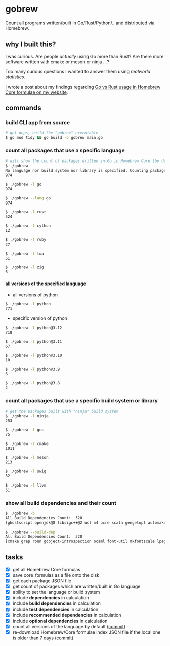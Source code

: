 # gobrew

Count all programs written/built in Go/Rust/Python/.. and distributed via Homebrew.

## why I built this?

I was curious. Are people *actually* using Go more than Rust? Are there more software written with cmake or meson or ninja .. ?

Too many curious questions I wanted to answer them using *realworld statistics*.

I wrote a post about my findings regarding [Go vs Rust usage in Homebrew Core formulae on my website](https://abanoubhanna.com/posts/go-vs-rust-use-production/).

## commands

### build CLI app from source

```sh
# get deps, build the "gobrew" executable
$ go mod tidy && go build -o gobrew main.go
```

### count all packages that use a specific language

```sh
# will show the count of packages written in Go in Homebrew Core (by default)
$ ./gobrew
No language nor build system nor library is specified. Counting packages built in Go (by default):
974

$ ./gobrew -l go
974

$ ./gobrew --lang go
974

$ ./gobrew -l rust
524

$ ./gobrew -l cython
12

$ ./gobrew -l ruby
27

$ ./gobrew -l lua
51

$ ./gobrew -l zig
6
```

#### all versions of the specified language

- all versions of python

```sh
$ ./gobrew -l python
771
```

- specific version of python

```sh
$ ./gobrew -l python@3.12
718

$ ./gobrew -l python@3.11
67

$ ./gobrew -l python@3.10
10

$ ./gobrew -l python@3.9
6

$ ./gobrew -l python@3.8
2
```

### count all packages that use a specific build system or library

```sh
# get the packages built with "ninja" build system
$ ./gobrew -l ninja
253

$ ./gobrew -l gcc
75

$ ./gobrew -l cmake
1011

$ ./gobrew -l meson
213

$ ./gobrew -l swig
32

$ ./gobrew -l llvm
51
```

### show all build dependencies and their count

```sh
$ ./gobrew -b
All Build Dependencies Count:  320
[ghostscript openjdk@8 libsigc++@2 ucl m4 pcre scala gengetopt automake ghc@9.6 tl-expected xmake libtool docbook-xsl perl cweb lua pyinvoke cmake swig coreutils imagemagick gperf spdlog gnu-tar libevent sphinx-doc gputils gsettings-desktop-schemas tcl-tk unifdef gi-docgen graphviz go-md2man nasm bind freetds json-glib xbyak rustup-init counterfeiter vulkan-loader cpptest cargo-bundle libelf mkfontscale cargo-c jinja2-cli tradcpp pnpm ocaml-findlib gtkmm tclap libx11 libgpg-error cairomm@1.14 pipenv llvm go@1.17 python@3.11 node gradle@6 libpq linux-headers@5.15 vim sip nlohmann-json protobuf dune nkf openssl@3 doctest ghc@8.10 gtk-doc yarn hidapi sbt mage dos2unix asciidoctor hpack gmp flatbuffers t1utils keystone ronn ocaml pandoc go@1.19 lzip miniupnpc xorgproto opam mvfst docbook2x texinfo cc65 libxkbfile gatsby-cli mdds protobuf@21 go cppunit mysql@5.7 linux-headers@4.4 glide python-setuptools ghc@8.6 ghc@9.2 gox lpeg node@14 ecl util-linux glm asciidoc go-bindata spirv-llvm-translator gpp boost gobject-introspection boost-build opencl-headers vala dub libetonyek valijson python@3.12 maven sdcc gnutls doxygen gnustep-make autoconf@2.13 socat breezy gcc mandoc jam llvm@16 luarocks ocaml@4 librsvg cereal mercurial erlang gzip intltool pillow numpy eigen ant glib extra-cmake-modules binutils texi2html xz bmake mk-configure cabal-install libatomic_ops help2man libuv vulkan-volk ghc@9.4 bash groff meson nginx nim google-sparsehash qt python@3.9 googletest autoconf-archive opus freetype ki18n httpd lndir docbook po4a gawk node@18 ruby tmux tlx libosmium gtk4 yasm qt@5 check wabt xmltoman bsdmake apr grep pyqt-builder pod2man ispc rsync cython re2c cpanminus pybind11 cscope cxxopts util-macros xcb-proto cli11 osinfo-db-tools ford apr-util fpc ifacemaker font-util yelp-tools python@3.10 libgcrypt ghc bazelisk go@1.20 pkg-config bat libwpg libxt openjdk@11 gnome-common pypy spice-protocol python-lxml byacc autoconf@2.69 scons texlive msgpack-cxx halibut uthash dtools rebar3 nettle libxslt openjdk flex pygobject3 glktermw lit helm gettext itstool shfmt zig antlr scdoc haskell-stack fmt molten-vk autoconf dmd clojure asio gnu-getopt crystal libarchive rapidjson xmlto gradle smake quickjs docutils w3m bison cmocka gnu-sed libconfig cpptoml mingw-w64 dotnet xa pyyaml desktop-file-utils make hevea lowdown cunit foma pangomm@2.46 go@1.18 gnupg poetry chafa emacs netsurf-buildsystem sassc rpcgen fontforge ocamlbuild ragel argp-standalone xtrans rust rustfmt ldc just glibmm@2.66 vulkan-headers libsodium mlton buildapp pcre2 libscrypt erlang@25 mockery mcpp repo mlkit ninja go@1.21 ccache luajit]

$ ./gobrew --build-dep
All Build Dependencies Count:  320
[xmake grep ronn gobject-introspection ocaml font-util mkfontscale lpeg ucl vulkan-volk yarn glib ragel libconfig mandoc xtrans bat libosmium automake flex xz fmt clojure cpanminus vulkan-loader docutils protobuf@21 jinja2-cli doxygen extra-cmake-modules gatsby-cli httpd halibut rustup-init ruby cargo-c crystal miniupnpc dtools dub node@14 gtkmm msgpack-cxx socat boost rustfmt cweb foma binutils wabt googletest libtool libxslt hpack asio meson poetry ifacemaker python-setuptools desktop-file-utils cxxopts glktermw byacc xbyak openjdk@11 uthash bind go-bindata graphviz argp-standalone protobuf eigen autoconf@2.69 gnu-getopt libgpg-error libpq ocaml@4 mockery libuv flatbuffers ghc@8.10 pangomm@2.46 coreutils emacs unifdef lndir cmake bsdmake dotnet librsvg libevent python@3.9 nettle mingw-w64 cli11 perl gmp freetds pybind11 openssl@3 rpcgen docbook xmltoman libgcrypt util-linux go@1.21 pyinvoke ocaml-findlib mysql@5.7 apr pod2man pandoc erlang@25 gnustep-make spirv-llvm-translator libxkbfile itstool rebar3 libetonyek libsigc++@2 pyqt-builder autoconf boost-build tcl-tk apr-util cscope autoconf-archive shfmt openjdk hidapi mvfst openjdk@8 tclap maven pcre2 breezy asciidoctor libwpg jam keystone valijson scdoc hevea mlton groff libelf bash opencl-headers osinfo-db-tools sip dos2unix gnutls xa ghc quickjs erlang chafa gperf vim antlr cunit pkg-config yasm lowdown netsurf-buildsystem go@1.18 pypy re2c lua gzip gnupg ghostscript nim docbook-xsl xmlto ldc counterfeiter yelp-tools xcb-proto bison mcpp pipenv rust python@3.11 imagemagick ispc tmux cairomm@1.14 gettext glm gcc pygobject3 ecl go@1.17 libx11 pcre gnu-tar libxt node scala util-macros python@3.10 node@18 freetype lzip swig vala m4 sassc ocamlbuild gsettings-desktop-schemas pnpm go-md2man gawk gnome-common go llvm pillow smake nkf ccache linux-headers@4.4 buildapp repo gtk4 cabal-install sphinx-doc xorgproto go@1.19 tlx ghc@9.4 ford ki18n doctest cpptoml po4a luarocks opus gi-docgen ghc@9.2 spice-protocol dune tl-expected gradle@6 tradcpp intltool mk-configure rsync libsodium glibmm@2.66 llvm@16 ant help2man qt check ghc@9.6 sdcc cpptest luajit json-glib gradle qt@5 texi2html docbook2x bmake fontforge autoconf@2.13 python-lxml vulkan-headers spdlog cc65 helm haskell-stack dmd just texinfo texlive cython gpp molten-vk cereal rapidjson nasm cmocka mlkit mage bazelisk gputils gtk-doc libscrypt asciidoc fpc gox nlohmann-json cppunit w3m mdds lit t1utils scons gengetopt google-sparsehash python@3.12 libatomic_ops gnu-sed zig sbt cargo-bundle pyyaml make ghc@8.6 numpy mercurial go@1.20 linux-headers@5.15 nginx glide ninja libarchive opam]
```

## tasks

- [x] get all Homebrew Core formulas
- [x] save core_formulas as a file onto the disk
- [x] get each package JSON file
- [x] get count of packages which are written/built in Go language
- [x] ability to set the language or build system
- [x] include **dependencies** in calculation
- [x] include **build dependencies** in calculation
- [x] include **test dependencies** in calculation
- [x] include **recommended dependencies** in calculation
- [x] include **optional dependencies** in calculation
- [x] count all versions of the language by default ([commit](https://github.com/abanoubha/gobrew/commit/7de9e76c03401ce70568417db550eda590bff919))
- [x] re-download Homebrew/Core formulae index JSON file if the local one is older than 7 days ([commit](https://github.com/abanoubha/gobrew/commit/2a9713b90dd319203ec7692df81fb6c8e5759277))

